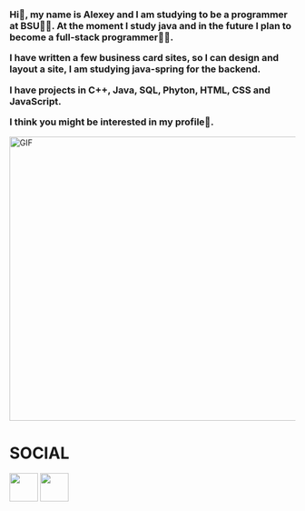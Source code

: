 <h3>Hi👋, my name is Alexey and I am studying to be a programmer at BSU👨‍🎓. At the moment I study java and in the future I plan to become a full-stack programmer👨‍💻.

I have written a few business card sites, so I can design and layout a site, I am studying java-spring for the backend. 

I have projects in C++, Java, SQL, Phyton, HTML, CSS and JavaScript.

I think you might be interested in my profile🌌.</h3>

<img align="center" alt="GIF" src="https://heaad.ru/wp-content/uploads/2022/11/CxrL.gif" width="1100" height="500"/>

<h1>SOCIAL</h1>
<a href="https://www.instagram.com/alexey12546/?hl=ru"><img src="https://png.pngtree.com/png-vector/20230225/ourmid/pngtree-three-dimensional-instagram-icon-png-image_6618437.png" height="50"></a>
<a href="https://t.me/a1ex12546"><img src="https://static.vecteezy.com/system/resources/previews/018/930/479/original/telegram-logo-telegram-icon-transparent-free-png.png" height="50"></a>
